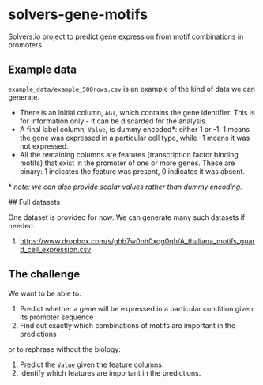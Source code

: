 solvers-gene-motifs
===================

Solvers.io project to predict gene expression from motif combinations in promoters

## Example data

`example_data/example_500rows.csv` is an example of the kind of data we can generate.

- There is an initial column, `AGI`, which contains the gene identifier. This is for information only - it can be discarded for the analysis.
- A final label column, `Value`, is dummy encoded*: either 1 or -1. 1 means the gene was expressed in a particular cell type, while -1 means it was not expressed.
- All the remaining columns are features (transcription factor binding motifs) that exist in the promoter of one or more genes. These are binary: 1 indicates the feature was present, 0 indicates it was absent.

\* *note: we can also provide scalar values rather than dummy encoding.*

## Full datasets

One dataset is provided for now. We can generate many such datasets if needed.

1. https://www.dropbox.com/s/ghb7w0nh0xqg0qh/A_thaliana_motifs_guard_cell_expression.csv

## The challenge

We want to be able to:

1. Predict whether a gene will be expressed in a particular condition given its promoter sequence
2. Find out exactly which combinations of motifs are important in the predictions

or to rephrase without the biology:

1. Predict the `Value` given the feature columns.
2. Identify which features are important in the predictions.
